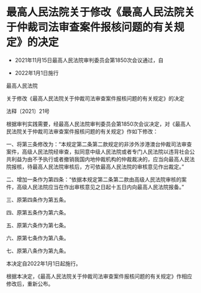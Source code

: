 # 最高人民法院关于修改《最高人民法院关于仲裁司法审查案件报核问题的有关规定》的决定

- 2021年11月15日最高人民法院审判委员会第1850次会议通过，自

- 2022年1月1日施行

<!-- INFO END -->

最高人民法院

关于修改《最高人民法院关于仲裁司法审查案件报核问题的有关规定》的决定

法释〔2021〕21号

根据审判实践需要，经最高人民法院审判委员会第1850次会议决定，对《最高人民法院关于仲裁司法审查案件报核问题的有关规定》作如下修改：

一、将第三条修改为：“本规定第二条第二款规定的非涉外涉港澳台仲裁司法审查案件，高级人民法院经审查，拟同意中级人民法院或者专门人民法院以违背社会公共利益为由不予执行或者撤销我国内地仲裁机构的仲裁裁决的，应当向最高人民法院报核，待最高人民法院审核后，方可依最高人民法院的审核意见作出裁定。”

二、增加一条作为第四条：“依据本规定第二条第二款由高级人民法院审核的案件，高级人民法院应当在作出审核意见之日起十五日内向最高人民法院报备。”

三、原第四条作为第五条。

四、原第五条作为第六条。

五、原第六条作为第七条。

六、原第七条作为第八条。

七、原第八条作为第九条。

本决定自2022年1月1日起施行。

根据本决定，《最高人民法院关于仲裁司法审查案件报核问题的有关规定》作相应修改后，重新公布。

